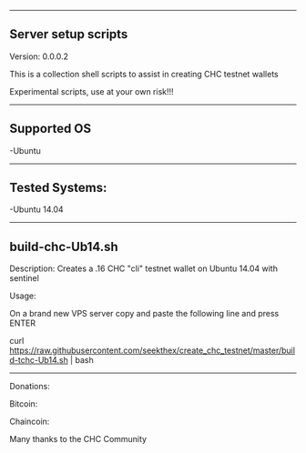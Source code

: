 ---------
Server setup scripts
---------
Version: 0.0.0.2

This is a collection shell scripts to assist in creating CHC testnet wallets 

Experimental scripts, use at your own risk!!!

---------
Supported OS
---------
-Ubuntu

---------------
Tested Systems:
---------------
-Ubuntu 14.04

--------------
build-chc-Ub14.sh  
--------------
Description: Creates a .16 CHC "cli" testnet wallet on Ubuntu 14.04 with sentinel 

Usage:

On a brand new VPS server copy and paste the following line and press ENTER

curl https://raw.githubusercontent.com/seekthex/create_chc_testnet/master/build-tchc-Ub14.sh | bash

**********

Donations:

Bitcoin:

Chaincoin:

Many thanks to the CHC Community
